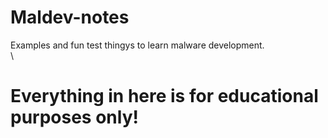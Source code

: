 # Maldev-notes
Examples and fun test thingys to learn malware development.\
\
# Everything in here is for educational purposes only!
